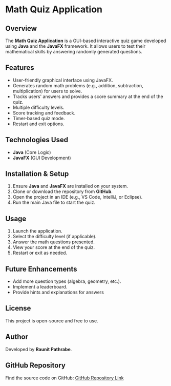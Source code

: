 # Math Quiz Application

## Overview
The **Math Quiz Application** is a GUI-based interactive quiz game developed using **Java** and the **JavaFX** framework. It allows users to test their mathematical skills by answering randomly generated questions.

## Features
- User-friendly graphical interface using JavaFX.
- Generates random math problems (e.g., addition, subtraction, multiplication) for users to solve.
- Tracks users' answers and provides a score summary at the end of the quiz.
- Multiple difficulty levels.
- Score tracking and feedback.
- Timer-based quiz mode.
- Restart and exit options.

## Technologies Used
- **Java** (Core Logic)
- **JavaFX** (GUI Development)

## Installation & Setup
1. Ensure **Java** and **JavaFX** are installed on your system.
2. Clone or download the repository from **GitHub**.
3. Open the project in an IDE (e.g., VS Code, IntelliJ, or Eclipse).
4. Run the main Java file to start the quiz.

## Usage
1. Launch the application.
2. Select the difficulty level (if applicable).
3. Answer the math questions presented.
4. View your score at the end of the quiz.
5. Restart or exit as needed.

## Future Enhancements
- Add more question types (algebra, geometry, etc.).
- Implement a leaderboard.
- Provide hints and explanations for answers

## License
This project is open-source and free to use.

## Author
Developed by **Raunit Pathrabe**.

## GitHub Repository
Find the source code on GitHub: [GitHub Repository Link](#)

